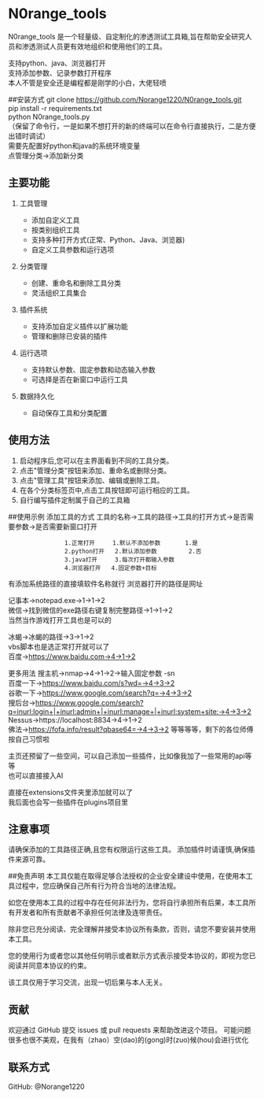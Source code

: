 # N0range_tools

N0range_tools 是一个轻量级、自定制化的渗透测试工具箱,旨在帮助安全研究人员和渗透测试人员更有效地组织和使用他们的工具。   

支持python、java、浏览器打开  
支持添加参数、记录参数打开程序  
本人不管是安全还是编程都是刚学的小白，大佬轻喷

##安装方式
git clone https://github.com/Norange1220/N0range_tools.git  
pip install -r  requirements.txt  
python N0range_tools.py  
（保留了命令行，一是如果不想打开的新的终端可以在命令行直接执行，二是方便出错时调试）  
需要先配置好python和java的系统环境变量  
点管理分类→添加新分类  


## 主要功能

1. 工具管理
   - 添加自定义工具
   - 按类别组织工具
   - 支持多种打开方式(正常、Python、Java、浏览器)
   - 自定义工具参数和运行选项

2. 分类管理
   - 创建、重命名和删除工具分类
   - 灵活组织工具集合

3. 插件系统
   - 支持添加自定义插件以扩展功能
   - 管理和删除已安装的插件

4. 运行选项
   - 支持默认参数、固定参数和动态输入参数
   - 可选择是否在新窗口中运行工具

5. 数据持久化
   - 自动保存工具和分类配置

## 使用方法

1. 启动程序后,您可以在主界面看到不同的工具分类。
2. 点击"管理分类"按钮来添加、重命名或删除分类。
3. 点击"管理工具"按钮来添加、编辑或删除工具。
4. 在各个分类标签页中,点击工具按钮即可运行相应的工具。
5. 自行编写插件定制属于自己的工具箱

##使用示例
添加工具的方式
工具的名称→工具的路径→工具的打开方式→是否需要参数→是否需要新窗口打开

                    1.正常打开     1.默认不添加参数       1.是
                    2.python打开   2.默认添加参数         2.否
                    3.java打开     3.每次打开都输入参数     
                    4.浏览器打开   4.固定参数+目标         

有添加系统路径的直接填软件名称就行
浏览器打开的路径是网址

记事本→notepad.exe→1→1→2  
微信→找到微信的exe路径右键复制完整路径→1→1→2  
当然当作游戏打开工具也是可以的  

冰蝎→冰蝎的路径→3→1→2   
vbs脚本也是选正常打开就可以了  
百度→https://www.baidu.com→4→1→2  

更多用法 
搜主机→nmap→4→1→2→输入固定参数 -sn    
百度一下→https://www.baidu.com/s?wd=→4→3→2  
谷歌一下→https://www.google.com/search?q=→4→3→2  
搜后台→https://www.google.com/search?q=inurl:login+|+inurl:admin+|+inurl:manage+|+inurl:system+site:→4→3→2  
Nessus→https://localhost:8834→4→1→2  
佛法→https://fofa.info/result?qbase64=→4→3→2 
等等等等，剩下的各位师傅按自己习惯啦  

主页还预留了一些空间，可以自己添加一些插件，比如像我加了一些常用的api等等  
也可以直接接入AI 


直接在extensions文件夹里添加就可以了  
我后面也会写一些插件在plugins项目里  



## 注意事项

请确保添加的工具路径正确,且您有权限运行这些工具。
添加插件时请谨慎,确保插件来源可靠。

##免责声明
本工具仅能在取得足够合法授权的企业安全建设中使用，在使用本工具过程中，您应确保自己所有行为符合当地的法律法规。

如您在使用本工具的过程中存在任何非法行为，您将自行承担所有后果，本工具所有开发者和所有贡献者不承担任何法律及连带责任。

除非您已充分阅读、完全理解并接受本协议所有条款，否则，请您不要安装并使用本工具。

您的使用行为或者您以其他任何明示或者默示方式表示接受本协议的，即视为您已阅读并同意本协议的约束。

该工具仅用于学习交流，出现一切后果与本人无关。


## 贡献

欢迎通过 GitHub 提交 issues 或 pull requests 来帮助改进这个项目。
可能问题很多也很不美观，在我有（zhao）空(dao)的(gong)时(zuo)候(hou)会进行优化



## 联系方式

GitHub: @Norange1220
